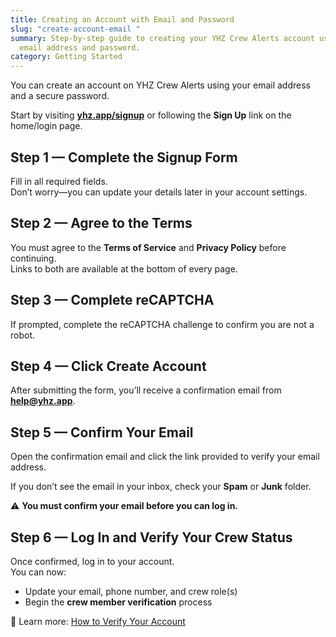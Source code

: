 ```yaml
---
title: Creating an Account with Email and Password
slug: "create-account-email "
summary: Step-by-step guide to creating your YHZ Crew Alerts account using an
  email address and password.
category: Getting Started
---
```

You can create an account on YHZ Crew Alerts using your email address and a secure password.

Start by visiting **[yhz.app/signup](https://yhz.app/signup)** or following the **Sign Up** link on the home/login page.

## Step 1 — Complete the Signup Form
Fill in all required fields.  
Don’t worry—you can update your details later in your account settings.

## Step 2 — Agree to the Terms
You must agree to the **Terms of Service** and **Privacy Policy** before continuing.  
Links to both are available at the bottom of every page.

## Step 3 — Complete reCAPTCHA
If prompted, complete the reCAPTCHA challenge to confirm you are not a robot.


## Step 4 — Click **Create Account**
After submitting the form, you’ll receive a confirmation email from **help@yhz.app**.


## Step 5 — Confirm Your Email
Open the confirmation email and click the link provided to verify your email address.  

If you don’t see the email in your inbox, check your **Spam** or **Junk** folder.

⚠️ **You must confirm your email before you can log in.**


## Step 6 — Log In and Verify Your Crew Status
Once confirmed, log in to your account.  
You can now:
- Update your email, phone number, and crew role(s)  
- Begin the **crew member verification** process

📖 Learn more: [How to Verify Your Account](verify-account)
